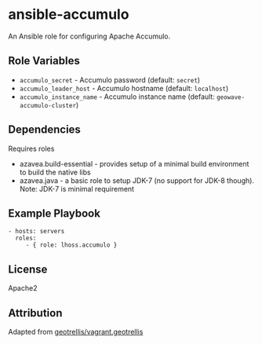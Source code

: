 # ansible-accumulo
An Ansible role for configuring Apache Accumulo.


## Role Variables

- `accumulo_secret` - Accumulo password (default: `secret`)
- `accumulo_leader_host` - Accumulo hostname (default: `localhost`)
- `accumulo_instance_name` - Accumulo instance name (default: `geowave-accumulo-cluster`)

## Dependencies

Requires roles
- azavea.build-essential - provides setup of a minimal build environment to build the native libs
- azavea.java - a basic role to setup JDK-7 (no support for JDK-8 though). Note: JDK-7 is minimal requirement

## Example Playbook

    - hosts: servers
      roles:
         - { role: lhoss.accumulo }

## License
Apache2

## Attribution
Adapted from [geotrellis/vagrant.geotrellis](https://github.com/geotrellis/vagrant.geotrellis/tree/master/ansible/roles/geotrellis.accumulo)



